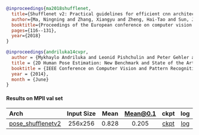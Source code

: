 <!-- [BACKBONE] -->

```bibtex
@inproceedings{ma2018shufflenet,
  title={Shufflenet v2: Practical guidelines for efficient cnn architecture design},
  author={Ma, Ningning and Zhang, Xiangyu and Zheng, Hai-Tao and Sun, Jian},
  booktitle={Proceedings of the European conference on computer vision (ECCV)},
  pages={116--131},
  year={2018}
}
```

<!-- [DATASET] -->

```bibtex
@inproceedings{andriluka14cvpr,
  author = {Mykhaylo Andriluka and Leonid Pishchulin and Peter Gehler and Schiele, Bernt}
  title = {2D Human Pose Estimation: New Benchmark and State of the Art Analysis},
  booktitle = {IEEE Conference on Computer Vision and Pattern Recognition (CVPR)},
  year = {2014},
  month = {June}
}
```

#### Results on MPII val set

| Arch  | Input Size | Mean | Mean@0.1   | ckpt    | log     |
| :--- | :--------: | :------: | :------: |:------: |:------: |
| [pose_shufflenetv2](/configs/body/2D_Kpt_SV_RGB_Img/topdown_hm/mpii/shufflenetv2_mpii_256x256.py) | 256x256 | 0.828 | 0.205 | [ckpt](https://download.openmmlab.com/mmpose/top_down/shufflenetv2/shufflenetv2_mpii_256x256-4fb9df2d_20200925.pth) | [log](https://download.openmmlab.com/mmpose/top_down/shufflenetv2/shufflenetv2_mpii_256x256_20200925.log.json) |
